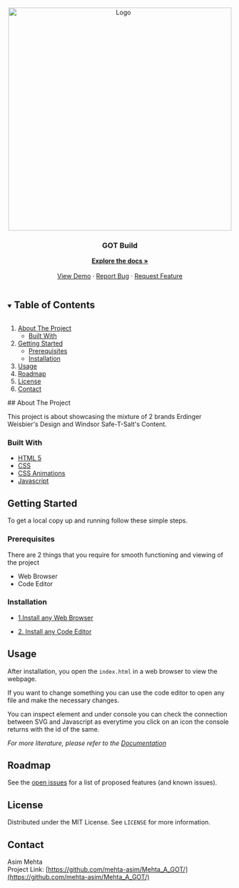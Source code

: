 <!-- PROJECT LOGO -->
<br />
<p align="center">
  <a href="https://github.com/mehta-asim/Mehta_A_GOT/">
    <img src="images/logo-label-final.svg" alt="Logo" width="500" height="500">
  </a>

  <h3 align="center">GOT Build</h3>

  <p align="center">
    <a href="https://github.com/mehta-asim/Mehta_A_GOT/"><strong>Explore the docs »</strong></a>
    <br />
    <br />
    <a href="https://github.com/mehta-asim/Mehta_A_GOT/">View Demo</a>
    ·
    <a href="https://github.com/mehta-asim/Mehta_A_GOT//issues">Report Bug</a>
    ·
    <a href="https://github.com/mehta-asim/Mehta_A_GOT//issues">Request Feature</a>
  </p>
</p>



<!-- TABLE OF CONTENTS -->
<details open="open">
  <summary><h2 style="display: inline-block">Table of Contents</h2></summary>
  <ol>
    <li>
      <a href="#about-the-project">About The Project</a>
      <ul>
        <li><a href="#built-with">Built With</a></li>
      </ul>
    </li>
    <li>
      <a href="#getting-started">Getting Started</a>
      <ul>
        <li><a href="#prerequisites">Prerequisites</a></li>
        <li><a href="#installation">Installation</a></li>
      </ul>
    </li>
    <li><a href="#usage">Usage</a></li>
    <li><a href="#roadmap">Roadmap</a></li>
    <li><a href="#license">License</a></li>
    <li><a href="#contact">Contact</a></li>
  </ol>
</details>
## About The Project

This project is about showcasing the mixture of 2 brands Erdinger Weisbier's Design and Windsor Safe-T-Salt's Content.

### Built With

* [HTML 5](https://www.w3.org/TR/2008/WD-html5-20080122/)
* [CSS](https://www.w3.org/Style/CSS/Overview.en.html)
* [CSS Animations](https://developer.mozilla.org/en-US/docs/Web/CSS/CSS_Animations)
* [Javascript](https://www.w3schools.com/js/DEFAULT.asp)

<!-- GETTING STARTED -->
## Getting Started

To get a local copy up and running follow these simple steps.

### Prerequisites

There are 2 things that you require for smooth functioning and viewing of the project<br>
<ul>
  <li>Web Browser</li>
  <li>Code Editor</li>
</ul>

### Installation

* [1.Install any Web Browser](https://www.google.com/search?q=download-web-browser)

* [2. Install any Code Editor](https://www.google.com/search?q=download-code-editor)

<!-- USAGE EXAMPLES -->
## Usage

After installation, you open the <code>index.html</code> in a web browser to view the webpage.

If you want to change something you can use the code editor to open any file and make the necessary changes.

You can inspect element and under console you can check the connection between SVG and Javascript as everytime you click on an icon the console returns with the id of the same.

_For more literature, please refer to the [Documentation](https://www.w3schools.com/html/html_editors.asp)_

<!-- ROADMAP -->
## Roadmap

See the [open issues](https://github.com/mehta-asim/Mehta_A_GOT/issues) for a list of proposed features (and known issues).

<!-- LICENSE -->
## License

Distributed under the MIT License. See `LICENSE` for more information.

<!-- CONTACT -->
## Contact
Asim Mehta<br>
Project Link: [https://github.com/mehta-asim/Mehta_A_GOT/](https://github.com/mehta-asim/Mehta_A_GOT/)

